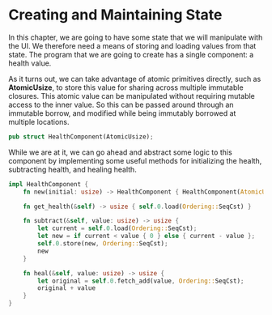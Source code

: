 # Creating and Maintaining State

In this chapter, we are going to have some state that we will manipulate with the UI. We
therefore need a means of storing and loading values from that state. The program that
we are going to create has a single component: a health value.

As it turns out, we can take advantage of atomic primitives directly, such as
**AtomicUsize**, to store this value for sharing across multiple immutable closures. This
atomic value can be manipulated without requiring mutable access to the inner value. So this
can be passed around through an immutable borrow, and modified while being immutably borrowed
at multiple locations.

```rust
pub struct HealthComponent(AtomicUsize);
```

While we are at it, we can go ahead and abstract some logic to this component by implementing
some useful methods for initializing the health, subtracting health, and healing health.

```rust
impl HealthComponent {
    fn new(initial: usize) -> HealthComponent { HealthComponent(AtomicUsize::new(initial)) }

    fn get_health(&self) -> usize { self.0.load(Ordering::SeqCst) }

    fn subtract(&self, value: usize) -> usize {
        let current = self.0.load(Ordering::SeqCst);
        let new = if current < value { 0 } else { current - value };
        self.0.store(new, Ordering::SeqCst);
        new
    }

    fn heal(&self, value: usize) -> usize {
        let original = self.0.fetch_add(value, Ordering::SeqCst);
        original + value
    }
}
```
